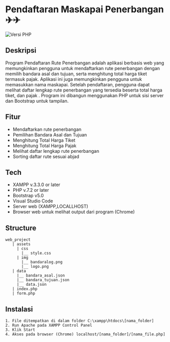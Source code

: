 # Pendaftaran Maskapai Penerbangan ✈✈

![Versi PHP](https://img.shields.io/badge/PHP-8.0.0%2B-blue)

## Deskripsi

Program Pendaftaran Rute Penerbangan adalah aplikasi berbasis web yang memungkinkan pengguna untuk mendaftarkan rute penerbangan dengan memilih bandara asal dan tujuan, serta menghitung total harga tiket termasuk pajak. Aplikasi ini juga memungkinkan pengguna untuk memasukkan nama maskapai. Setelah pendaftaran, pengguna dapat melihat daftar lengkap rute penerbangan yang tersedia beserta total harga tiket, dan pajak . Program ini dibangun menggunakan PHP untuk sisi server dan Bootstrap untuk tampilan.

## Fitur

- Mendaftarkan rute penerbangan
- Pemilihan Bandara Asal dan Tujuan
- Menghitung Total Harga Tiket
- Menghitung Total Harga Pajak
- Melihat daftar lengkap rute penerbangan
- Sorting daftar rute sesuai abjad

## Tech

- XAMPP v.3.3.0 or later
- PHP v.7.2 or later
- Bootstrap v5.0
- Visual Studio Code
- Server web (XAMPP,LOCALLHOST)
- Browser web untuk melihat output dari program (Chrome)

## Structure

```
web_project
   | assets
     | css
       |__ style.css
     | img
       |__ bandaralog.png
       |__ logo.png
   | data
     |__ bandara_asal.json
     |__ bandara_tujuan.json
     |__ data.json
   | index.php
   | form.php
```

## Instalasi

```
1. File ditempatkan di dalam folder C:\xampp\htdocs\[nama_folder]
2. Run Apache pada XAMPP Control Panel
3. Klik Start
4. Akses pada browser (Chrome) localhost/[nama_folder]/[nama_file.php]
```
